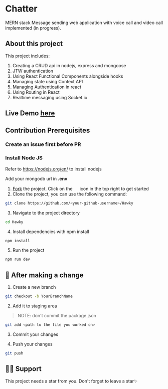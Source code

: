 # Chatter
MERN stack Message sending web application with voice call and video call implemented (in progress).

## About this project

This project includes:

1. Creating a CRUD api in nodejs, express and mongoose
2. JTW authentication
3. Using React Functional Components alongside hooks
4. Managing state using Context API
5. Managing Authentication in react
6. Using Routing in React
7. Realtime messaging using Socket.io


## Live Demo [here](https://Hawky.vercel.app)

## Contribution Prerequisites

### Create an issue first before PR

### Install Node JS

Refer to https://nodejs.org/en/ to install nodejs

Add your mongodb url in **.env**


1. [Fork](https://github.com/ghasty003/Hawky/fork) the project. Click on the <a href="https://github.com/ghasty003/Hawky/fork"><img src="https://i.imgur.com/G4z1kEe.png" height="15" width="15"></a> icon in the top right to get started
2. Clone the project, you can use the following command:

```bash
git clone https://github.com/<your-github-username>/Hawky
```

3. Navigate to the project directory

```bash
cd Hawky
```

4. Install dependencies with npm install

```bash
npm install
```

5. Run the project

```bash
npm run dev
```

## 🥂 After making a change

1. Create a new branch

```bash
git checkout -b YourBranchName
```

2. Add it to staging area

> NOTE: don't commit the package.json

```bash
git add <path to the file you worked on>
```

3. Commit your changes

4. Push your changes

```bash
git push
```
## 🙏🏽 Support

This project needs a star️ from you. Don't forget to leave a star✨
